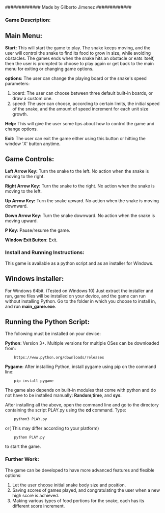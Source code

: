 ############# Made by Gilberto Jimenez #############



### Game Description:

## Main Menu:

**Start:** This will start the game to play. The snake keeps moving, and the user will 
control the snake to find its food to grow in size, while avoiding obstacles. The games 
ends when the snake hits an obstacle or eats itself, then the user is prompted to choose
to play again or get back to the main menu for exiting or changing game options.

**options:** The user can change the playing board or the snake's speed parameters:

1. board: The user can choose between three default built-in boards, or draw a custom one.
2. speed: The user can choose, according to certain limits, the initial speed of the snake,
and the amount of speed increment for each unit size growth.

**Help:** This will give the user some tips about how to control the game and change options.

**Exit:** The user can exit the game either using this button or hitting the window 'X' button anytime.



## Game Controls:

**Left Arrow Key:**  Turn the snake to the left. No action when the snake is moving to the right.

**Right Arrow Key:** Turn the snake to the right. No action when the snake is moving to the left.

**Up Arrow Key:**  Turn the snake upward. No action when the snake is moving downward.

**Down Arrow Key:**  Turn the snake downward. No action when the snake is moving upward.

**P Key:**  Pause/resume the game.

**Window Exit Button:** Exit.


### Install and Running Instructions:

This game is available as a python script and as an installer for Windows.

## Windows installer:

For Windows 64bit. (Tested on Windows 10)
Just extract the installer and run, game files will be installed on your
device, and the game can run without installing Python.
Go to the folder in which you choose to install in, and run **main_game.exe**.

## Running the Python Script:

The following must be installed on your device:

**Python:** Version 3+. Multiple versions for multiple OSes can be downloaded from:
		
		https://www.python.org/downloads/releases

**Pygame:** After installing Python, install pygame using pip on the command line:

		pip install pygame


The game also depends on built-in modules that come with python and do not have
to be installed manually: **Random**,**time**, and **sys**.

After installing all the above, open the command line and go to the directory
containing the script PLAY.py using the **cd** command. Type:

		python3 PLAY.py

or( This may differ according to your platform)

		python PLAY.py

to start the game.


### Further Work:

The game can be developed to have more advanced features and flexible options:

1. Let the user choose initial snake body size and position.
2. Saving scores of games played, and congratulating the user when a new high score
is achieved.
3. Making various types of food portions for the snake, each has its different score increment.
